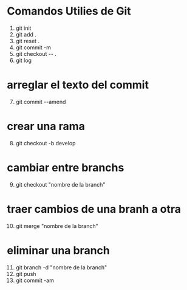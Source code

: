 # Comandos Utilies de Git
1. git init
2. git add .
3. git reset .
4. git commit -m
5. git checkout -- .
6. git log
# arreglar el texto del commit
7. git commit --amend
# crear una rama
8. git checkout -b develop
# cambiar entre branchs
9. git checkout  "nombre de la branch"
# traer cambios de una branh a otra 
10. git merge "nombre de la branch"
# eliminar una branch 
11. git branch -d "nombre de la branch"
12. git push
13. git commit -am
